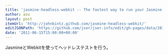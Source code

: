 ```yaml
---
title: 'jasmine-headless-webkit -- The fastest way to run your Jasmine specs!'
author: azu
layout: post
itemUrl: 'http://johnbintz.github.com/jasmine-headless-webkit/'
editJSONPath: 'https://github.com/jser/jser.info/edit/gh-pages/data/2011/06/index.json'
date: '2011-06-15T15:00:00+00:00'
---
```

JasmineとWebkitを使ってヘッドレステストを行う。
